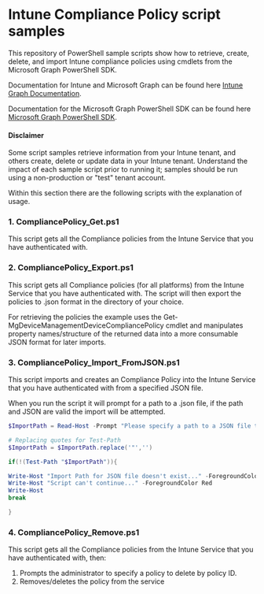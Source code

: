 # Intune Compliance Policy script samples

This repository of PowerShell sample scripts show how to retrieve, create, delete, and import Intune compliance policies using cmdlets from the Microsoft Graph PowerShell SDK.

Documentation for Intune and Microsoft Graph can be found here [Intune Graph Documentation](https://developer.microsoft.com/en-us/graph/docs/api-reference/beta/resources/intune_graph_overview).

Documentation for the Microsoft Graph PowerShell SDK can be found here [Microsoft Graph PowerShell SDK](https://learn.microsoft.com/en-us/powershell/microsoftgraph/get-started?view=graph-powershell-1.0).

#### Disclaimer
Some script samples retrieve information from your Intune tenant, and others create, delete or update data in your Intune tenant.  Understand the impact of each sample script prior to running it; samples should be run using a non-production or "test" tenant account. 

Within this section there are the following scripts with the explanation of usage.

### 1. CompliancePolicy_Get.ps1
This script gets all the Compliance policies from the Intune Service that you have authenticated with.

### 2. CompliancePolicy_Export.ps1
This script gets all Compliance policies (for all platforms) from the Intune Service that you have authenticated with. The script will then export the policies to .json format in the directory of your choice.

For retrieving the policies the example uses the Get-MgDeviceManagementDeviceCompliancePolicy cmdlet and manipulates property names/structure of the returned data into a more consumable JSON format for later imports.

### 3. CompliancePolicy_Import_FromJSON.ps1
This script imports and creates an Compliance Policy into the Intune Service that you have authenticated with from a specified JSON file.

When you run the script it will prompt for a path to a .json file, if the path and JSON are valid the import will be attempted.

```PowerShell
$ImportPath = Read-Host -Prompt "Please specify a path to a JSON file to import data from e.g. C:\IntuneOutput\Policies\policy.json"

# Replacing quotes for Test-Path
$ImportPath = $ImportPath.replace('"','')

if(!(Test-Path "$ImportPath")){

Write-Host "Import Path for JSON file doesn't exist..." -ForegroundColor Red
Write-Host "Script can't continue..." -ForegroundColor Red
Write-Host
break

}
```
### 4. CompliancePolicy_Remove.ps1
This script gets all the Compliance policies from the Intune Service that you have authenticated with, then:
1. Prompts the administrator to specify a policy to delete by policy ID.
2. Removes/deletes the policy from the service
